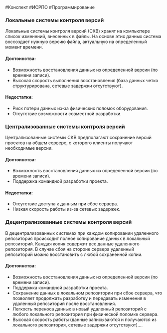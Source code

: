 #Конспект #ИСРПО #Программирование 
### Локальные системы контроля версий

Локальные системы контроля версий (СКВ) хранят на компьютере список изменений, внесенных в файлы. На основе этих данных система воссоздает нужную версию файла, актуальную на определенный момент времени.

#### Достоинства:
- Возможность восстановления данных из определенной версии (по времени записи).
- Высокая скорость выполнения восстановления (база данных четко структурирована, сетевые задержки отсутствуют).

#### Недостатки:
- Риск потери данных из-за физических поломок оборудования.
- Отсутствие возможности совместной разработки.

### Централизованные системы контроля версий

Централизованные системы СКВ предполагают сохранение версий проектов на общем сервере, с которого клиенты получают необходимые версии.

#### Достоинства:
- Возможность восстановления данных из определенной версии (по времени записи).
- Поддержка командной разработки проекта.

#### Недостатки:
- Отсутствие доступа к данным при сбое сервера.
- Низкая скорость работы из-за сетевых задержек.

### Децентрализованные системы контроля версий

В децентрализованных системах при каждом копировании удаленного репозитория происходит полное копирование данных в локальный репозиторий. Каждая копия содержит все данные удаленного репозитория. В случае сбоя на стороне сервера удаленный репозиторий можно восстановить с любой сохраненной копии.

#### Достоинства:
- Возможность восстановления данных из определенной версии (по времени записи).
- Поддержка командной разработки проекта.
- Сохранение данных в локальном репозитории при сбое сервера, что позволяет продолжать разработку и передавать изменения в удаленный репозиторий после восстановления.
- Легкость переноса данных в новый удаленный репозиторий с любого локального репозитория при физической поломке сервера.
- Высокая скорость работы (данные записываются и получаются из локального репозитория, сетевые задержки отсутствуют)....